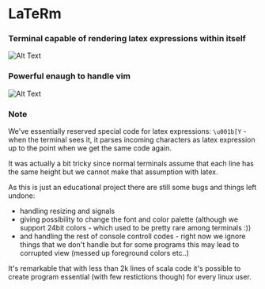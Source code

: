 # LaTeRm

### Terminal capable of rendering latex expressions within itself

![Alt Text](https://j.gifs.com/p8A6w2.gif)

### Powerful enaugh to handle vim

![Alt Text](https://j.gifs.com/oVz9YK.gif)

### Note

We've essentially reserved special code for latex expressions: `\u001b[Y` - when the terminal sees it,
it parses incoming characters as latex expression up to the point when we get the same code again.

It was actually a bit tricky since normal terminals assume that each line has the same height but we cannot make that assumption with latex.

As this is just an educational project there are still some bugs and things left undone:

- handling resizing and signals
- giving possibility to change the font and color palette (although we support 24bit colors - which used to be pretty rare among terminals :))
- and handling the rest of console controll codes - right now we ignore things that we don't handle
  but for some programs this may lead to corrupted view (messed up foreground colors etc..)

It's remarkable that with less than 2k lines of scala code it's possible to create program essential (with few restictions though) for
every linux user.
